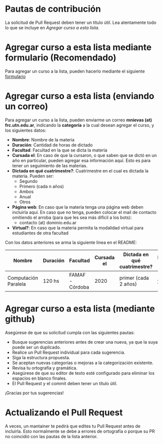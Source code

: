 # Pautas de contribución
La solicitud de Pull Request deben tener un título útil.
Lea atentamente todo lo que se incluye en _Agregar curso a esta lista_.


# Agregar curso a esta lista mediante formulario (Recomendado)
Para agregar un curso a la lista, pueden hacerlo mediante el siguiente [formulario](http://bit.ly/formulario-para-agregar-curso)

# Agregar curso a esta lista (enviando un correo)
Para agregar un curso a la lista, pueden enviarme un correo **mnievas (at) frc.utn.edu.ar**, indicando la **categoría** a la cual desean agregar el curso, y los siguientes datos:


- **Nombre**: Nombre de la materia
- **Duración**: Cantidad de horas de dictado
- **Facultad**: Facultad en la que se dicta la materia
- **Cursada el**: En caso de que la cursaron, o que saben que se dictó en un año en particular, pueden agregar esa información aquí. Esto es para tener un seguimiento de las materias.
- **Dictada en qué cuatrimestre?**: Cuatrimestre en el cual es dictada la materia. Pueden ser:
  - Segundo
  - Primero (cada n años)
  - Ambos
  - Anual
  - Otros
- **Página web**: En caso que la materia tenga una página web deben incluirla aquí. En caso que no tenga, pueden colocar el mail de contacto omitiendo el arroba (para que les sea más difícil a los bots):
  - contacto (at) dominio.edu.ar
- **Virtual?**: En caso que la materia permita la modalidad virtual para estudiantes de otra facultad

Con los datos anteriores se arma la siguiente línea en el README:

|Nombre|Duración|Facultad|Cursada el|Dictada en qué cuatrimestre?|Página web|Virtual?|
|------|--------|--------|----------|----------------------------|----------|--------|
|Computación Paralela|120 hs|FAMAF - Córdoba|2020|primer (cada 2 años)|[web](https://www.famaf.unc.edu.ar/academica/post-grado/cursos-posgrado/)|si|


# Agregar curso a esta lista (mediante github)

Asegúrese de que su solicitud cumpla con las siguientes pautas:

- Busque sugerencias anteriores antes de crear una nueva, ya que la suya puede ser un duplicado.
- Realice un Pull Request individual para cada sugerencia.
- Siga la estructura propuesta.
- Se aceptan nuevas categorías o mejoras a la categorización existente.
- Revisa tu ortografía y gramática.
- Asegúrese de que su editor de texto esté configurado para eliminar los espacios en blanco finales.
- El Pull Request y el commit deben tener un título útil.

¡Gracias por tus sugerencias!

# Actualizando el Pull Request

A veces, un mantainer te pedirá que edites tu Pull Request antes de incluirla.
Esto normalmente se debe a errores de ortografía o porque su PR no coincidió con las pautas de la lista anterior.

